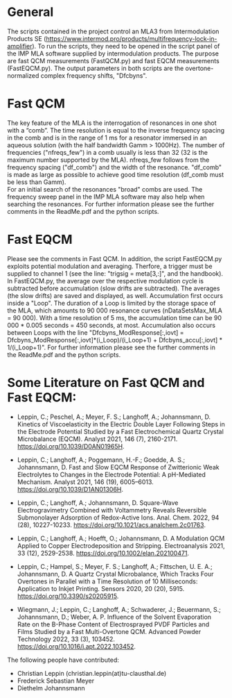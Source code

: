 # General
The scripts contained in the project control an MLA3 from Intermodulation Products SE (https://www.intermod.pro/products/multifrequency-lock-in-amplifier).
To run the scripts, they need to be opened in the script panel of the IMP MLA software supplied by intermodulation products.
The purpose are fast QCM measurements (FastQCM.py) and fast EQCM measurements (FastEQCM.py). The output parameters in both scripts are the overtone-normalized complex frequency shifts, "Dfcbyns".

#  Fast QCM
The key feature of the MLA is the interrogation of resonances in one shot with a “comb”. The time resolution is equal to the inverse frequency spacing in the comb and is in the range of 1 ms for a resonator immersed in an aqueous solution (with the half bandwidth Gamm > 1000Hz). The number of frequencies ("nfreqs_few") in a comb usually is less than 32 (32 is the maximum number supported by the MLA). nfreqs_few follows from the frequency spacing ("df_comb") and the width of the resonance. "df_comb" is made as large as possible to achieve good time resolution (df_comb must be less than Gamm).  
For an initial search of the resonances "broad" combs are used. The frequency sweep panel in the IMP MLA software may also help when searching the resonances. For further information please see the further comments in the ReadMe.pdf and the python scripts.

# Fast EQCM
Please see the comments in Fast QCM. In addition, the script FastEQCM.py exploits potential modulation and averaging. Therfore, a trigger must be supplied to channel 1 (see the line: "trigsig = meta[3,:]", and the handbook).
In FastEQCM.py, the average over the respective modulation cycle is subtracted before accumulation (slow drifts are subtracted). The averages (the slow drifts) are saved and displayed, as well. Accumulation first occurs inside a "Loop". The duration of a Loop is limited by the storage space of the MLA, which amounts to 90 000 resonance curves (nDataSetsMax_MLA = 90 000). With a time resolution of 5 ms, the accumulation time can be 90 000 * 0.005 seconds = 450 seconds, at most. Accumulation also occurs between Loops with the line "Dfcbyns_ModResponse[:,iovt] = Dfcbyns_ModResponse[:,iovt]*(i_Loop)/(i_Loop+1) + Dfcbyns_accu[:,iovt] * 1/(i_Loop+1)".
For further information please see the further comments in the ReadMe.pdf and the python scripts.

# Some Literature on Fast QCM and Fast EQCM:
- Leppin, C.; Peschel, A.; Meyer, F. S.; Langhoff, A.; Johannsmann, D. 
  Kinetics of Viscoelasticity in the Electric Double Layer Following Steps in the 
  Electrode Potential Studied by a Fast Electrochemical Quartz Crystal Microbalance (EQCM). 
  Analyst 2021, 146 (7), 2160-2171. https://doi.org/10.1039/D0AN01965H.

- Leppin, C.; Langhoff, A.; Poggemann, H.-F.; Goedde, A. S.; Johannsmann, D. 
  Fast and Slow EQCM Response of Zwitterionic Weak Electrolytes to Changes in the 
  Electrode Potential: A pH-Mediated Mechanism. 
  Analyst 2021, 146 (19), 6005–6013. https://doi.org/10.1039/D1AN01306H.

- Leppin, C.; Langhoff, A.; Johannsmann, D. 
  Square-Wave Electrogravimetry Combined with Voltammetry Reveals Reversible 
  Submonolayer Adsorption of Redox-Active Ions. 
  Anal. Chem. 2022, 94 (28), 10227-10233. https://doi.org/10.1021/acs.analchem.2c01763.

- Leppin, C.; Langhoff, A.; Hoefft, O.; Johannsmann, D. A Modulation QCM Applied 
  to Copper Electrodeposition and Stripping. 
  Electroanalysis 2021, 33 (12), 2529-2538. https://doi.org/10.1002/elan.202100471.
- Leppin, C.; Hampel, S.; Meyer, F. S.; Langhoff, A.; Fittschen, U. E. A.; Johannsmann, D. 
  A Quartz Crystal Microbalance, Which Tracks Four Overtones in Parallel with a Time Resolution of 10 Milliseconds: Application to Inkjet Printing. 
  Sensors 2020, 20 (20), 5915. https://doi.org/10.3390/s20205915.

- Wiegmann, J.; Leppin, C.; Langhoff, A.; Schwaderer, J.; Beuermann, S.; Johannsmann, D.; Weber, A. P. 
  Influence of the Solvent Evaporation Rate on the B-Phase Content of Electrosprayed PVDF Particles and Films Studied by a Fast Multi-Overtone QCM. 
  Advanced Powder Technology 2022, 33 (3), 103452. https://doi.org/10.1016/j.apt.2022.103452.

The following people have contributed: 
- Christian Leppin (christian.leppin(at)tu-clausthal.de)
- Frederick Sebastian Meyer
- Diethelm Johannsmann  
